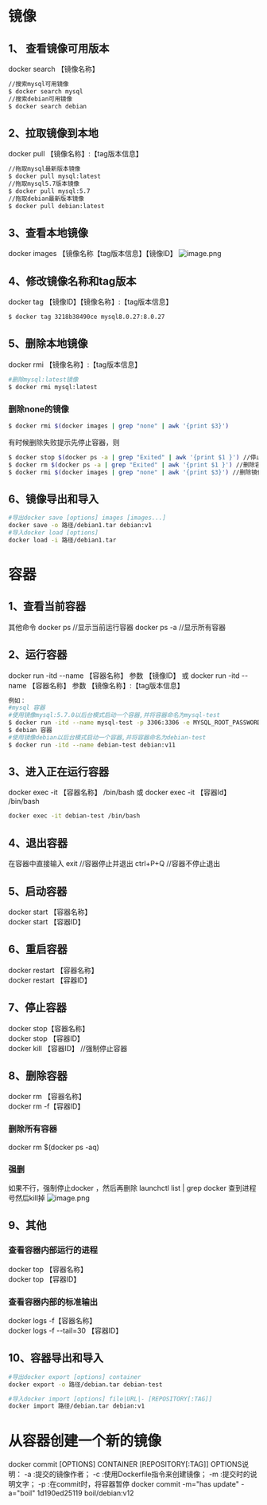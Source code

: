 # 镜像
## 1、 查看镜像可用版本
docker search 【镜像名称】
```bash
//搜索mysql可用镜像
$ docker search mysql
//搜索debian可用镜像
$ docker search debian
```
## 2、拉取镜像到本地
docker pull 【镜像名称】:【tag版本信息】
```bash
//拖取mysql最新版本镜像
$ docker pull mysql:latest
//拖取mysql5.7版本镜像
$ docker pull mysql:5.7
//拖取debian最新版本镜像
$ docker pull debian:latest
```
## 3、查看本地镜像
 docker images 
【镜像名称【tag版本信息】【镜像ID】
![image.png](https://cdn.nlark.com/yuque/0/2022/png/29336172/1658848074020-24ab7279-bea7-43ec-9245-2986650f3ac5.png#clientId=u109db5e9-0941-4&crop=0&crop=0&crop=1&crop=1&from=paste&height=61&id=ud7ed7a07&margin=%5Bobject%20Object%5D&name=image.png&originHeight=61&originWidth=459&originalType=binary&ratio=1&rotation=0&showTitle=false&size=9616&status=done&style=none&taskId=u02dc3b14-0e73-4a9f-a379-6052f955df1&title=&width=459)
## 4、修改镜像名称和tag版本
docker  tag 【镜像ID】【镜像名称】:【tag版本信息】
```bash
$ docker tag 3218b38490ce mysql8.0.27:8.0.27
```
## 5、删除本地镜像
docker rmi 【镜像名称】:【tag版本信息】
```bash
#删除mysql:latest镜像
$ docker rmi mysql:latest
```
### 删除none的镜像
```bash
$ docker rmi $(docker images | grep "none" | awk '{print $3}')
```
有时候删除失败提示先停止容器，则
```bash
$ docker stop $(docker ps -a | grep "Exited" | awk '{print $1 }') //停止容器
$ docker rm $(docker ps -a | grep "Exited" | awk '{print $1 }') //删除容器
$ docker rmi $(docker images | grep "none" | awk '{print $3}') //删除镜像
```
## 6、镜像导出和导入
```bash
#导出docker save [options] images [images...]
docker save -o 路径/debian1.tar debian:v1
#导入docker load [options]
docker load -i 路径/debian1.tar
```
# 容器
## 1、查看当前容器
其他命令
docker ps                            //显示当前运行容器
docker ps -a                         //显示所有容器
## 2、运行容器
docker run -itd --name 【容器名称】 参数 【镜像ID】
或
docker run -itd --name 【容器名称】 参数 【镜像名称】:【tag版本信息】
```bash
例如：
#mysql 容器
#使用镜像mysql:5.7.0以后台模式启动一个容器,并将容器命名为mysql-test
$ docker run -itd --name mysql-test -p 3306:3306 -e MYSQL_ROOT_PASSWORD=123456 mysql:5.7.0
$ debian 容器
#使用镜像debian以后台模式启动一个容器,并将容器命名为debian-test
$ docker run -itd --name debian-test debian:v11
```
## 3、进入正在运行容器
docker exec -it 【容器名称】 /bin/bash
或
docker exec -it 【容器Id】 /bin/bash
```bash
docker exec -it debian-test /bin/bash
```
## 4、退出容器
在容器中直接输入
exit                                      //容器停止并退出
ctrl+P+Q                             //容器不停止退出
## 5、启动容器
docker start 【容器名称】  
docker start  【容器ID】   
## 6、重启容器
docker restart 【容器名称】  
docker restart 【容器ID】        
## 7、停止容器
docker stop【容器名称】    
docker stop 【容器ID】         
docker kill 【容器ID】           //强制停止容器
## 8、删除容器
docker rm 【容器名称】  
docker rm -f【容器ID】  
### 删除所有容器
docker rm $(docker ps -aq)      
### 强删
如果不行，强制停止docker ，然后再删除
launchctl list | grep docker     查到进程号然后kill掉
![image.png](https://cdn.nlark.com/yuque/0/2022/png/29336172/1658591243653-a2e65d5d-62b0-4701-b14f-af751b8ba74b.png#clientId=ucb256777-3e7a-4&crop=0&crop=0&crop=1&crop=1&from=paste&height=59&id=lFo4E&margin=%5Bobject%20Object%5D&name=image.png&originHeight=59&originWidth=442&originalType=binary&ratio=1&rotation=0&showTitle=false&size=23856&status=done&style=none&taskId=u97ef8058-0c2d-487e-9c3b-4a7ebdb759f&title=&width=442)
## 9、其他
### 查看容器内部运行的进程
docker top 【容器名称】     
docker top 【容器ID】          
### 查看容器内部的标准输出
docker logs -f【容器名称】    
docker logs -f --tail=30 【容器ID】       
## 10、容器导出和导入
```bash
#导出docker export [options] container
docker export -o 路径/debian.tar debian-test

#导入docker import [options] file|URL|- [REPOSITORY[:TAG]]
docker import 路径/debian.tar debian:v1
```
# 从容器创建一个新的镜像
docker commit [OPTIONS] CONTAINER [REPOSITORY[:TAG]]
OPTIONS说明：
-a :提交的镜像作者；
-c :使用Dockerfile指令来创建镜像；
-m :提交时的说明文字；
-p :在commit时，将容器暂停
 docker commit -m="has update" -a="boil" 1d190ed25119 boil/debian:v12


